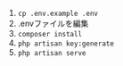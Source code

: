 1. `cp .env.example .env`
1. .envファイルを編集
1. `composer install`
1. `php artisan key:generate`
1. `php artisan serve`